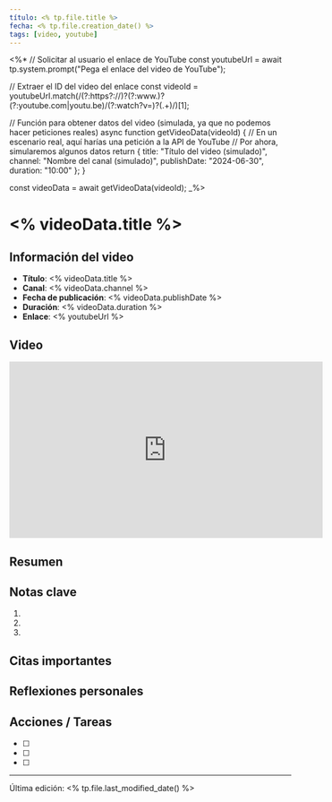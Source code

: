 ```yaml
---
título: <% tp.file.title %>
fecha: <% tp.file.creation_date() %>
tags: [video, youtube]
---
```


<%*
// Solicitar al usuario el enlace de YouTube
const youtubeUrl = await tp.system.prompt("Pega el enlace del video de YouTube");

// Extraer el ID del video del enlace
const videoId = youtubeUrl.match(/(?:https?:\/\/)?(?:www\.)?(?:youtube\.com|youtu\.be)\/(?:watch\?v=)?(.+)/)[1];

// Función para obtener datos del video (simulada, ya que no podemos hacer peticiones reales)
async function getVideoData(videoId) {
  // En un escenario real, aquí harías una petición a la API de YouTube
  // Por ahora, simularemos algunos datos
  return {
    title: "Título del video (simulado)",
    channel: "Nombre del canal (simulado)",
    publishDate: "2024-06-30",
    duration: "10:00"
  };
}

const videoData = await getVideoData(videoId);
_%>

# <% videoData.title %>

## Información del video
- **Título**: <% videoData.title %>
- **Canal**: <% videoData.channel %>
- **Fecha de publicación**: <% videoData.publishDate %>
- **Duración**: <% videoData.duration %>
- **Enlace**: <% youtubeUrl %>

## Video
<iframe width="560" height="315" src="https://www.youtube.com/embed/<% videoId %>" frameborder="0" allow="autoplay; encrypted-media" allowfullscreen></iframe>

## Resumen


## Notas clave
1. 
2. 
3. 

## Citas importantes
> 

## Reflexiones personales


## Acciones / Tareas
- [ ] 
- [ ] 
- [ ] 

---
Última edición: <% tp.file.last_modified_date() %>